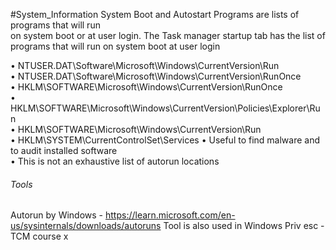 #System_Information
System Boot and Autostart Programs are lists of programs that will run  
on system boot or at user login.
The Task manager startup tab has the list of programs that will run on system boot at user login

• NTUSER.DAT\\Software\\Microsoft\\Windows\\CurrentVersion\\Run  
• NTUSER.DAT\\Software\\Microsoft\\Windows\\CurrentVersion\\RunOnce  
• HKLM\\SOFTWARE\\Microsoft\\Windows\\CurrentVersion\\RunOnce  
• HKLM\\SOFTWARE\\Microsoft\\Windows\\CurrentVersion\\Policies\\Explorer\\Run  
• HKLM\\SOFTWARE\\Microsoft\\Windows\\CurrentVersion\\Run  
• HKLM\\SYSTEM\\CurrentControlSet\\Services
• Useful to find malware and to audit installed software  
• This is not an exhaustive list of autorun locations

###### Tools 
Autorun by Windows - https://learn.microsoft.com/en-us/sysinternals/downloads/autoruns
Tool is also used in Windows Priv esc - TCM course x